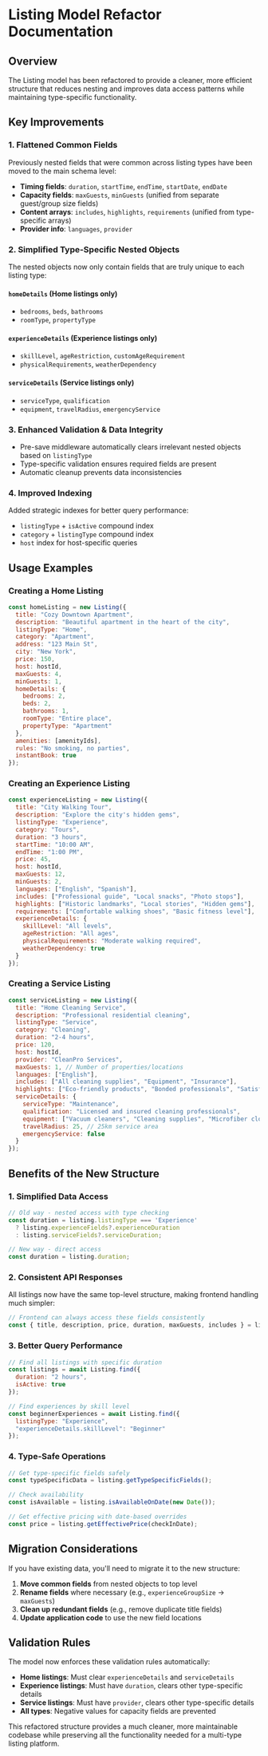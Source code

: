 # Listing Model Refactor Documentation

## Overview
The Listing model has been refactored to provide a cleaner, more efficient structure that reduces nesting and improves data access patterns while maintaining type-specific functionality.

## Key Improvements

### 1. Flattened Common Fields
Previously nested fields that were common across listing types have been moved to the main schema level:

- **Timing fields**: `duration`, `startTime`, `endTime`, `startDate`, `endDate`
- **Capacity fields**: `maxGuests`, `minGuests` (unified from separate guest/group size fields)
- **Content arrays**: `includes`, `highlights`, `requirements` (unified from type-specific arrays)
- **Provider info**: `languages`, `provider`

### 2. Simplified Type-Specific Nested Objects
The nested objects now only contain fields that are truly unique to each listing type:

#### `homeDetails` (Home listings only)
- `bedrooms`, `beds`, `bathrooms`
- `roomType`, `propertyType`

#### `experienceDetails` (Experience listings only)
- `skillLevel`, `ageRestriction`, `customAgeRequirement`
- `physicalRequirements`, `weatherDependency`

#### `serviceDetails` (Service listings only)
- `serviceType`, `qualification`
- `equipment`, `travelRadius`, `emergencyService`

### 3. Enhanced Validation & Data Integrity
- Pre-save middleware automatically clears irrelevant nested objects based on `listingType`
- Type-specific validation ensures required fields are present
- Automatic cleanup prevents data inconsistencies

### 4. Improved Indexing
Added strategic indexes for better query performance:
- `listingType` + `isActive` compound index
- `category` + `listingType` compound index
- `host` index for host-specific queries

## Usage Examples

### Creating a Home Listing
```javascript
const homeListing = new Listing({
  title: "Cozy Downtown Apartment",
  description: "Beautiful apartment in the heart of the city",
  listingType: "Home",
  category: "Apartment",
  address: "123 Main St",
  city: "New York",
  price: 150,
  host: hostId,
  maxGuests: 4,
  minGuests: 1,
  homeDetails: {
    bedrooms: 2,
    beds: 2,
    bathrooms: 1,
    roomType: "Entire place",
    propertyType: "Apartment"
  },
  amenities: [amenityIds],
  rules: "No smoking, no parties",
  instantBook: true
});
```

### Creating an Experience Listing
```javascript
const experienceListing = new Listing({
  title: "City Walking Tour",
  description: "Explore the city's hidden gems",
  listingType: "Experience",
  category: "Tours",
  duration: "3 hours",
  startTime: "10:00 AM",
  endTime: "1:00 PM",
  price: 45,
  host: hostId,
  maxGuests: 12,
  minGuests: 2,
  languages: ["English", "Spanish"],
  includes: ["Professional guide", "Local snacks", "Photo stops"],
  highlights: ["Historic landmarks", "Local stories", "Hidden gems"],
  requirements: ["Comfortable walking shoes", "Basic fitness level"],
  experienceDetails: {
    skillLevel: "All levels",
    ageRestriction: "All ages",
    physicalRequirements: "Moderate walking required",
    weatherDependency: true
  }
});
```

### Creating a Service Listing
```javascript
const serviceListing = new Listing({
  title: "Home Cleaning Service",
  description: "Professional residential cleaning",
  listingType: "Service",
  category: "Cleaning",
  duration: "2-4 hours",
  price: 120,
  host: hostId,
  provider: "CleanPro Services",
  maxGuests: 1, // Number of properties/locations
  languages: ["English"],
  includes: ["All cleaning supplies", "Equipment", "Insurance"],
  highlights: ["Eco-friendly products", "Bonded professionals", "Satisfaction guarantee"],
  serviceDetails: {
    serviceType: "Maintenance",
    qualification: "Licensed and insured cleaning professionals",
    equipment: ["Vacuum cleaners", "Cleaning supplies", "Microfiber cloths"],
    travelRadius: 25, // 25km service area
    emergencyService: false
  }
});
```

## Benefits of the New Structure

### 1. **Simplified Data Access**
```javascript
// Old way - nested access with type checking
const duration = listing.listingType === 'Experience' 
  ? listing.experienceFields?.experienceDuration 
  : listing.serviceFields?.serviceDuration;

// New way - direct access
const duration = listing.duration;
```

### 2. **Consistent API Responses**
All listings now have the same top-level structure, making frontend handling much simpler:

```javascript
// Frontend can always access these fields consistently
const { title, description, price, duration, maxGuests, includes } = listing;
```

### 3. **Better Query Performance**
```javascript
// Find all listings with specific duration
const listings = await Listing.find({ 
  duration: "2 hours",
  isActive: true 
});

// Find experiences by skill level
const beginnerExperiences = await Listing.find({
  listingType: "Experience",
  "experienceDetails.skillLevel": "Beginner"
});
```

### 4. **Type-Safe Operations**
```javascript
// Get type-specific fields safely
const typeSpecificData = listing.getTypeSpecificFields();

// Check availability
const isAvailable = listing.isAvailableOnDate(new Date());

// Get effective pricing with date-based overrides
const price = listing.getEffectivePrice(checkInDate);
```

## Migration Considerations

If you have existing data, you'll need to migrate it to the new structure:

1. **Move common fields** from nested objects to top level
2. **Rename fields** where necessary (e.g., `experienceGroupSize` → `maxGuests`)
3. **Clean up redundant fields** (e.g., remove duplicate title fields)
4. **Update application code** to use the new field locations

## Validation Rules

The model now enforces these validation rules automatically:

- **Home listings**: Must clear `experienceDetails` and `serviceDetails`
- **Experience listings**: Must have `duration`, clears other type-specific details
- **Service listings**: Must have `provider`, clears other type-specific details
- **All types**: Negative values for capacity fields are prevented

This refactored structure provides a much cleaner, more maintainable codebase while preserving all the functionality needed for a multi-type listing platform.
